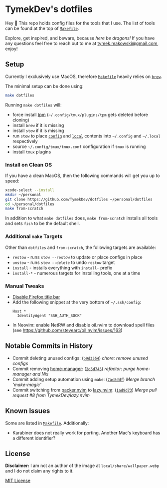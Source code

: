 # TymekDev's dotfiles

Hey 👋 This repo holds config files for the tools that I use.
The list of tools can be found at the top of [`Makefile`][].

[`Makefile`]: Makefile

Explore, get inspired, and beware, because _here be dragons!_
If you have any questions feel free to reach out to me at tymek.makowski@gmail.com, enjoy!

## Setup

Currently I exclusively use MacOS, therefore [`Makefile`][] heavily relies on [`brew`][].

[`brew`]: https://brew.sh/

The minimal setup can be done using:

```sh
make dotfiles
```

Running `make dotfiles` will:

- force install [tpm][] (`~/.config/tmux/plugins/tpm` gets deleted before cloning)
- install `brew` if it is missing
- install `stow` if it is missing
- run `stow` to place [`config`](config) and [`local`](local) contents into `~/.config` and `~/.local` respectively
- source `~/.config/tmux/tmux.conf` configuration if `tmux` is running
- install `tmux` plugins

[tpm]: https://github.com/tmux-plugins/tpm

### Install on Clean OS

If you have a clean MacOS, then the following commands will get you up to speed:

```sh
xcode-select --install
mkdir ~/personal
git clone https://github.com/TymekDev/dotfiles ~/personal/dotfiles
cd ~/personal/dotfiles
make from-scratch
```

In addition to what `make dotfiles` does, `make from-scratch` installs all tools and sets `fish` to be the default shell.

### Additional `make` Targets

Other than `dotfiles` and `from-scratch`, the following targets are available:

- `restow` - runs `stow --restow` to update or place configs in place
- `unstow` - runs `stow --delete` to undo `restow` target
- `install` - installs everything with `install-` prefix
- `install-*` - numerous targets for installing tools, one at a time

### Manual Tweaks

- [Disable Firefox title bar][]
- Add the following snippet at the very bottom of `~/.ssh/config`:
  ```
  Host *
    IdentityAgent "SSH_AUTH_SOCK"
  ```
- In Neovim: enable NetRW and disable oil.nvim to download spell files (see https://github.com/stevearc/oil.nvim/issues/163)

[Disable Firefox title bar]: https://blog.tymek.dev/firefox-css-2

## Notable Commits in History

- Commit deleting unused configs: ([`b9d3554`][]) _chore: remove unused configs_
- Commit removing [home-manager][]: ([`2d5d745`][]) _refactor: purge home-manager and Nix_
- Commit adding setup automation using `make`: ([`7ac8ddf`][]) _Merge branch 'make-magic'_
- Commit switching from [packer.nvim][] to [lazy.nvim][]: ([`1ad9d73`][]) _Merge pull request #8 from TymekDev/lazy.nvim_

[`b9d3554`]: https://github.com/TymekDev/dotfiles/commit/b9d35545c8cac900655c77b28ea1eb28c4b3e0ce
[home-manager]: https://github.com/nix-community/home-manager
[`2d5d745`]: https://github.com/TymekDev/dotfiles/commit/2d5d74539d6d9e3f77b0ebee929179ddf1538112
[`7ac8ddf`]: https://github.com/TymekDev/dotfiles/commit/7ac8ddfef4f80cf7da00452e4f4b3777b2b016f1
[packer.nvim]: https://github.com/wbthomason/packer.nvim
[lazy.nvim]: https://github.com/folke/lazy.nvim
[`1ad9d73`]: https://github.com/TymekDev/dotfiles/commit/1ad9d73abd3099247377322dea3b3524c8dd77f3

## Known Issues

Some are listed in [`Makefile`][]. Additionally:

- Karabiner does not really work for porting. Another Mac's keyboard has a
  different identifier?

## License

**Disclaimer:** I am not an author of the image at `local/share/wallpaper.webp` and I do not claim any rights to it.

[MIT License](LICENSE.md)
